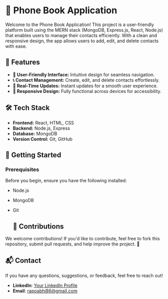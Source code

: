 # 📱 Phone Book Application

Welcome to the Phone Book Application! This project is a user-friendly platform built using the MERN stack (MongoDB, Express.js, React, Node.js) that enables users to manage their contacts efficiently. With a clean and responsive design, the app allows users to add, edit, and delete contacts with ease.

## 🌟 Features

- **👤 User-Friendly Interface:** Intuitive design for seamless navigation.
- **📞 Contact Management:** Create, edit, and delete contacts effortlessly.
- **🔄 Real-Time Updates:** Instant updates for a smooth user experience.
- **📱 Responsive Design:** Fully functional across devices for accessibility.

  

## 🛠️ Tech Stack

- **Frontend:** React, HTML, CSS
- **Backend:** Node.js, Express
- **Database:** MongoDB
- **Version Control:** Git, GitHub

## 🚀 Getting Started

### Prerequisites

Before you begin, ensure you have the following installed:

- Node.js
- MongoDB
- Git

  ## 🤝 Contributions

We welcome contributions! If you'd like to contribute, feel free to fork this repository, submit pull requests, and help improve the project. 🚀

## 📬 Contact

If you have any questions, suggestions, or feedback, feel free to reach out!

- **LinkedIn**: [Your LinkedIn Profile](https://www.linkedin.com/in/abhi1325/)
- **Email**: rapoabhi86@gmail.com
